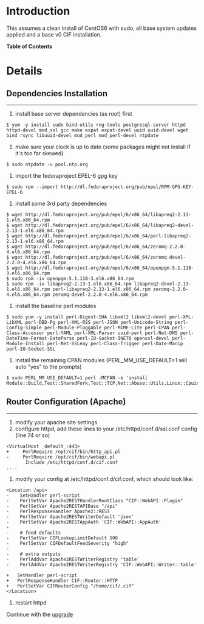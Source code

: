 # Introduction #
This assumes a clean install of CentOS6 with sudo, all base system updates applied and a base v0 CIF installation.

**Table of Contents**


# Details #
## Dependencies Installation ##

---

  1. install base server dependencies (as root) first
```
$ yum -y install sudo bind-utils rng-tools postgresql-server httpd httpd-devel mod_ssl gcc make expat expat-devel uuid uuid-devel wget bind rsync libuuid-devel mod_perl mod_perl-devel ntpdate
```
  1. make sure your clock is up to date (some packages might not install if it's too far skewed)
```
$ sudo ntpdate -u pool.ntp.org
```
  1. import the fedoraproject EPEL-6 gpg key
```
$ sudo rpm --import http://dl.fedoraproject.org/pub/epel/RPM-GPG-KEY-EPEL-6
```
  1. install some 3rd party dependencies
```
$ wget http://dl.fedoraproject.org/pub/epel/6/x86_64/libapreq2-2.13-1.el6.x86_64.rpm
$ wget http://dl.fedoraproject.org/pub/epel/6/x86_64/libapreq2-devel-2.13-1.el6.x86_64.rpm
$ wget http://dl.fedoraproject.org/pub/epel/6/x86_64/perl-libapreq2-2.13-1.el6.x86_64.rpm
$ wget http://dl.fedoraproject.org/pub/epel/6/x86_64/zeromq-2.2.0-4.el6.x86_64.rpm
$ wget http://dl.fedoraproject.org/pub/epel/6/x86_64/zeromq-devel-2.2.0-4.el6.x86_64.rpm
$ wget http://dl.fedoraproject.org/pub/epel/6/x86_64/openpgm-5.1.118-3.el6.x86_64.rpm
$ sudo rpm -iv openpgm-5.1.118-3.el6.x86_64.rpm
$ sudo rpm -iv libapreq2-2.13-1.el6.x86_64.rpm libapreq2-devel-2.13-1.el6.x86_64.rpm perl-libapreq2-2.13-1.el6.x86_64.rpm zeromq-2.2.0-4.el6.x86_64.rpm zeromq-devel-2.2.0-4.el6.x86_64.rpm
```
  1. install the baseline perl modules
```
$ sudo yum -y install perl-Digest-SHA libxml2 libxml2-devel perl-XML-LibXML perl-DBD-Pg perl-XML-RSS perl-JSON perl-Unicode-String perl-Config-Simple perl-Module-Pluggable perl-MIME-Lite perl-CPAN perl-Class-Accessor perl-YAML perl-XML-Parser uuid-perl perl-Net-DNS perl-DateTime-Format-DateParse perl-IO-Socket-INET6 openssl-devel perl-Module-Install perl-Net-SSLeay perl-Class-Trigger perl-Date-Manip perl-IO-Socket-SSL
```
  1. install the remaining CPAN modules (PERL\_MM\_USE\_DEFAULT=1 will auto "yes" to the prompts)
```
$ sudo PERL_MM_USE_DEFAULT=1 perl -MCPAN -e 'install Module::Build,Test::SharedFork,Test::TCP,Net::Abuse::Utils,Linux::Cpuinfo,Google::ProtocolBuffers,Iodef::Pb::Simple,Compress::Snappy,Net::Abuse::Utils::Spamhaus,Net::DNS::Match,Snort::Rule,Parse::Range,Log::Dispatch,ZeroMQ,Sys::MemInfo,JSON::XS,File::Type,LWP::UserAgent,Class::Trigger,Class::DBI,Net::Patricia,Text::Table,Mozilla::CA,IO::Socket::SSL,IO::Socket::INET6,LWP::Protocol::https,Text::CSV,XML::RSS,LWPx::ParanoidAgent'
```

## Router Configuration (Apache) ##

---

  1. modify your apache site settings
  1. configure httpd, add these lines to your /etc/httpd/conf.d/ssl.conf config (line 74 or so)
```
<VirtualHost _default_:443>
+     PerlRequire /opt/cif/bin/http_api.pl
-     PerlRequire /opt/cif/bin/webapi.pl
       Include /etc/httpd/conf.d/cif.conf
....
```
  1. modify your config at /etc/httpd/conf.d/cif.conf, which should look like:
```
<Location /api>
-    SetHandler perl-script
-    PerlSetVar Apache2RESTHandlerRootClass "CIF::WebAPI::Plugin"
-    PerlSetVar Apache2RESTAPIBase "/api"
-    PerlResponseHandler Apache2::REST
-    PerlSetVar Apache2RESTWriterDefault 'json'
-    PerlSetVar Apache2RESTAppAuth 'CIF::WebAPI::AppAuth'
-
-    # feed defaults
-    PerlSetVar CIFLookupLimitDefault 500
-    PerlSetVar CIFDefaultFeedSeverity "high"
-
-    # extra outputs
-    PerlAddVar Apache2RESTWriterRegistry 'table'
-    PerlAddVar Apache2RESTWriterRegistry 'CIF::WebAPI::Writer::table'

+   SetHandler perl-script
+   PerlResponseHandler CIF::Router::HTTP
+   PerlSetVar CIFRouterConfig "/home/cif/.cif"
</Location>
```
  1. restart httpd

Continue with the [upgrade](Upgrade_v1#Upgrade.md)